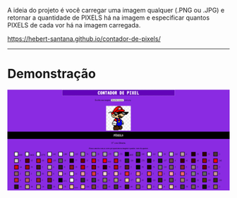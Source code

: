 A ideia do projeto é você carregar uma imagem qualquer (.PNG ou .JPG) e retornar a quantidade de PIXELS há na imagem e especificar quantos PIXELS de cada vor há na imagem carregada.

https://hebert-santana.github.io/contador-de-pixels/


<hr>
<h1> Demonstração </h1>

<div style="display: inline_block">
    <img align="center" alt="demonstração" src="./assets/img/demonstracao.png" />
</div>
